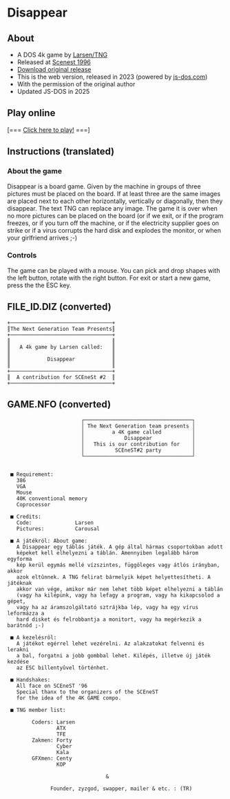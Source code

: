 # Disappear

## About 
- A DOS 4k game by [Larsen/TNG](https://demozoo.org/sceners/18881/)
- Released at [Scenest 1996](https://demozoo.org/parties/677/)
- [Download original release](disapp.zip)
- This is the web version, released in 2023 (powered by [js-dos.com](https://js-dos.com/))
- With the permission of the original author 
- Updated JS-DOS in 2025

## Play online

[=== [Click here to play!](https://ern0.github.io/disapp/) ===]

## Instructions (translated)

### About the game

Disappear is a board game. Given by the machine in groups of three pictures must be placed on the board. If at least three are the same images are placed next to each other horizontally, vertically or diagonally, then they disappear. The text TNG can replace any image. The game it is over when no more pictures can be placed on the board (or if we exit, or if the program freezes, or if you turn off the machine, or if the electricity supplier goes on strike or if a virus corrupts the hard disk and explodes the monitor, or when your girlfriend arrives ;-)

### Controls

The game can be played with a mouse. You can pick and drop shapes with the left button, rotate with the right button. For exit or start a new game, press the the ESC key.

## FILE_ID.DIZ (converted)

```
+─────────────────────────────────+
║The Next Generation Team Presents║
+─────────────────────────────────+
║                                 ║
║   A 4k game by Larsen called:   ║
║                                 ║
║            Disappear            ║
║                                 ║
+─────────────────────────────────+
║  A contribution for SCEneSt #2  ║
+─────────────────────────────────+

```

## GAME.NFO (converted)
```
                        ┌───────────────────────────────────┐
                        │ The Next Generation team presents │
                        │         a 4K game called          │
                        │             Disappear             │
                        │   This is our contribution for    │
                        │          SCEneST#2 party          │
                        └───────────────────────────────────┘


 ■ Requirement:
   386
   VGA
   Mouse
   40K conventional memory
   Coprocessor

 ■ Credits:
   Code:              Larsen
   Pictures:          Carousal

 ■ A játékról: About game:
   A Disappear egy táblás játék. A gép által hármas csoportokban adott
   képeket kell elhelyezni a táblán. Amennyiben legalább három egyforma
   kép kerül egymás mellé vízszintes, függôleges vagy átlós irányban, akkor
   azok eltûnnek. A TNG felirat bármelyik képet helyettesítheti. A játéknak
   akkor van vége, amikor már nem lehet több képet elhelyezni a táblán
   (vagy ha kilépünk, vagy ha lefagy a program, vagy ha kikapcsolod a gépet,
   vagy ha az áramszolgáltató sztrájkba lép, vagy ha egy vírus leformázza a
   hard disket és felrobbantja a monitort, vagy ha megérkezik a barátnôd ;-)

 ■ A kezelésrôl:
   A játékot egérrel lehet vezérelni. Az alakzatokat felvenni és lerakni
   a bal, forgatni a jobb gombbal lehet. Kilépés, illetve új játék kezdése
   az ESC billentyûvel történhet.

 ■ Handshakes:
   All face on SCEneST '96
   Special thanx to the organizers of the SCEneST
   for the idea of the 4K GAME compo.

 ■ TNG member list:

        Coders: Larsen
                ATX
                TFE
        Zakmen: Forty
                Cyber
                Kala
        GFXmen: Centy
                KOP

                                &

              Founder, zyzgod, swapper, mailer & etc. : (TR)

```
